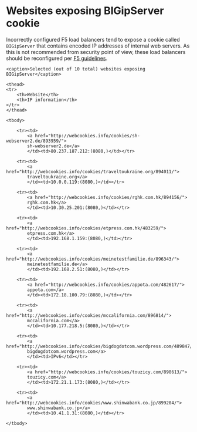 # Websites exposing BIGipServer cookie

Incorrectly configured F5 load balancers tend to expose a cookie called `BIGipServer`
that contains encoded IP addresses of internal web servers. As this is not recommended
from security point of view, these load balancers should be reconfigured per
[F5 guidelines](http://support.f5.com/kb/en-us/solutions/public/6000/900/sol6917.html).

<table>

    <caption>Selected (out of 10 total) websites exposing BIGipServer</caption>

    <thead>
    <tr>
        <th>Website</th>
        <th>IP information</th>
    </tr>
    </thead>

    <tbody>
    
        <tr><td>
            <a href="http://webcookies.info/cookies/sh-webserver2.de/893959/">
            sh-webserver2.de</a>
            </td><td>80.237.187.212:(8080,)</td></tr>
    
        <tr><td>
            <a href="http://webcookies.info/cookies/traveltoukraine.org/894011/">
            traveltoukraine.org</a>
            </td><td>10.0.0.119:(8080,)</td></tr>
    
        <tr><td>
            <a href="http://webcookies.info/cookies/rghk.com.hk/894156/">
            rghk.com.hk</a>
            </td><td>10.30.25.201:(8080,)</td></tr>
    
        <tr><td>
            <a href="http://webcookies.info/cookies/etpress.com.hk/483259/">
            etpress.com.hk</a>
            </td><td>192.168.1.159:(8080,)</td></tr>
    
        <tr><td>
            <a href="http://webcookies.info/cookies/meinetestfamilie.de/896343/">
            meinetestfamilie.de</a>
            </td><td>192.168.2.51:(8080,)</td></tr>
    
        <tr><td>
            <a href="http://webcookies.info/cookies/appota.com/482617/">
            appota.com</a>
            </td><td>172.18.100.79:(8080,)</td></tr>
    
        <tr><td>
            <a href="http://webcookies.info/cookies/mccalifornia.com/896814/">
            mccalifornia.com</a>
            </td><td>10.177.218.5:(8080,)</td></tr>
    
        <tr><td>
            <a href="http://webcookies.info/cookies/bigdogdotcom.wordpress.com/489847/">
            bigdogdotcom.wordpress.com</a>
            </td><td>IPv6</td></tr>
    
        <tr><td>
            <a href="http://webcookies.info/cookies/touzicy.com/898613/">
            touzicy.com</a>
            </td><td>172.21.1.173:(8080,)</td></tr>
    
        <tr><td>
            <a href="http://webcookies.info/cookies/www.shinwabank.co.jp/899204/">
            www.shinwabank.co.jp</a>
            </td><td>10.41.1.31:(8080,)</td></tr>
    
    </tbody>

</table>